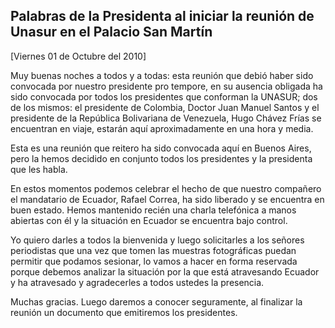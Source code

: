 Palabras de la Presidenta al iniciar la reunión de Unasur en el Palacio San Martín
----------------------------------------------------------------------------------

[Viernes 01 de Octubre del 2010]

Muy buenas noches a todos y a todas: esta reunión que debió haber sido
convocada por nuestro presidente pro tempore, en su ausencia obligada ha
sido convocada por todos los presidentes que conforman la UNASUR; dos de
los mismos: el presidente de Colombia, Doctor Juan Manuel Santos y el
presidente de la República Bolivariana de Venezuela, Hugo Chávez Frías
se encuentran en viaje, estarán aquí aproximadamente en una hora y
media.

Esta es una reunión que reitero ha sido convocada aquí en Buenos Aires,
pero la hemos decidido en conjunto todos los presidentes y la presidenta
que les habla.

En estos momentos podemos celebrar el hecho de que nuestro compañero el
mandatario de Ecuador, Rafael Correa, ha sido liberado y se encuentra en
buen estado. Hemos mantenido recién una charla telefónica a manos
abiertas con él y la situación en Ecuador se encuentra bajo control.

Yo quiero darles a todos la bienvenida y luego solicitarles a los
señores periodistas que una vez que tomen las muestras fotográficas
puedan permitir que podamos sesionar, lo vamos a hacer en forma
reservada porque debemos analizar la situación por la que está
atravesando Ecuador y ha atravesado y agradecerles a todos ustedes la
presencia.

Muchas gracias. Luego daremos a conocer seguramente, al finalizar la
reunión un documento que emitiremos los presidentes.

